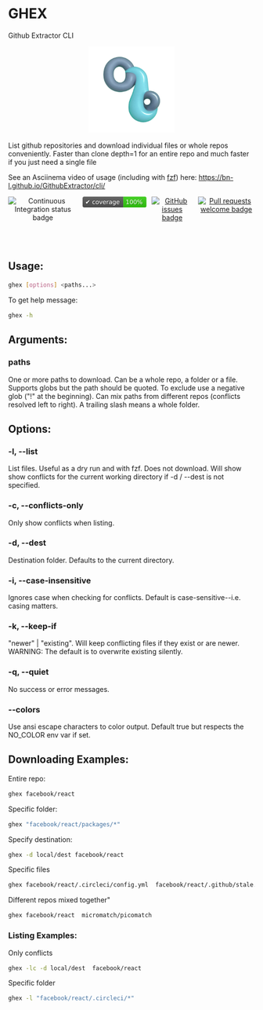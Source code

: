 
# GHEX

Github Extractor CLI

<div align="center">
    <img src="./media/logo-1024.webp" alt="header logo: Github Extractor CLI" width="35%" height="35%">
</div>



List github repositories and download individual files or whole repos conveniently. Faster than clone depth=1 for an entire repo and much faster if you just need a single file

See an Asciinema video of usage (including with [fzf](https://github.com/junegunn/fzf)) here: https://bn-l.github.io/GithubExtractor/cli/
 
<div align="center" style="display: flex; justify-content: center; gap: 10px;">
<img src="https://github.com/bn-l/GithubExtractorCLI/actions/workflows/ci.yml/badge.svg" alt="Continuous Integration status badge">   <a href="coverage/coverage.txt"><img src="./media/coverage-badge.svg" alt="Code coverage badge"></a>  <a href="https://github.com/bn-l/GithubExtractorCLI/issues"><img src="https://img.shields.io/github/issues/bn-l/GithubExtractorCLI" alt="GitHub issues badge"></a>  <a href="https://docs.github.com/en/pull-requests/collaborating-with-pull-requests/proposing-changes-to-your-work-with-pull-requests/creating-a-pull-request"> <img src="https://img.shields.io/badge/PRs-welcome-brightgreen.svg?style=flat" alt="Pull requests welcome badge"> </a>
</div>


<br/><br/>


## Usage: 

```bash
ghex [options] <paths...>
```

To get help message:
```bash
ghex -h
```

## Arguments:

### paths

One or more paths to download. Can be a whole 
repo, a folder or a file. Supports globs but the path should be quoted.
To exclude use a negative glob ("!" at the beginning).
Can mix paths from different repos (conflicts resolved
left to right). A trailing slash means a whole folder.


## Options:

### -l, --list 

List files. Useful as a dry run and with fzf. Does not
download. Will show show conflicts for the current 
working directory if -d / --dest is not specified.

### -c, --conflicts-only  

Only show conflicts when listing.

### -d, --dest <folder>    

Destination folder. Defaults to the current directory.

### -i, --case-insensitive      

Ignores case when checking for conflicts. Default is 
case-sensitive--i.e. casing matters.

### -k, --keep-if <condition>   

"newer" | "existing". Will keep conflicting files 
if they exist or are newer. WARNING: The
default is to overwrite existing silently.

### -q, --quiet    

No success or error messages.     

### --colors    

Use ansi escape characters to color output.
Default true but respects the NO_COLOR env var if set. 

## Downloading Examples:

Entire repo:
```bash             
ghex facebook/react
```
Specific folder:
```bash
ghex "facebook/react/packages/*"
```
Specify destination:
```bash
ghex -d local/dest facebook/react
```
Specific files
```bash
ghex facebook/react/.circleci/config.yml  facebook/react/.github/stale.yml
```
Different repos mixed together"
```bash
ghex facebook/react  micromatch/picomatch
```


### Listing Examples:

Only conflicts
```bash
ghex -lc -d local/dest  facebook/react
```
Specific folder
```bash
ghex -l "facebook/react/.circleci/*"
```


<!-- Everything after the snip is snipped off -->
<!-- SNIP -->
